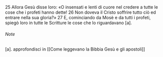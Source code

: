 25 Allora Gesù disse loro: «O insensati e lenti di cuore nel credere a tutte le cose che i profeti hanno dette! 26 Non doveva il Cristo soffrire tutto ciò ed entrare nella sua gloria?» 27 E, cominciando da Mosè e da tutti i profeti, spiegò loro in tutte le Scritture le cose che lo riguardavano [a].

###### Note
[a]. approfondisci in [[Come leggevano la Bibbia Gesù e gli apostoli]]